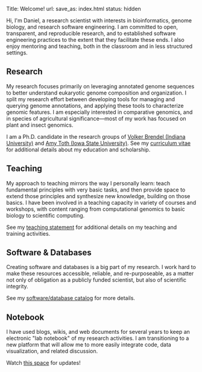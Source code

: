 Title: Welcome!
url:
save_as: index.html
status: hidden

Hi, I'm Daniel, a research scientist with interests in bioinformatics, genome biology, and research software engineering.
I am committed to open, transparent, and reproducible research, and to established software engineering practices to the extent that they facilitate these ends.
I also enjoy mentoring and teaching, both in the classroom and in less structured settings.

## Research

My research focuses primarily on leveraging annotated genome sequences to better understand eukaryotic genome composition and organization.
I split my research effort between developing tools for managing and querying genome annotations, and applying these tools to characterize genomic features.
I am especially interested in comparative genomics, and in species of agricultural significance—most of my work has focused on plant and insect genomics.

I am a Ph.D. candidate in the research groups of [Volker Brendel (Indiana University)](http://brendelgroup.org/) and [Amy Toth (Iowa State University)](http://www.public.iastate.edu/~amytoth/Toth_lab/Home.html).
See my [curriculum vitae]({filename}cv.md) for additional details about my education and scholarship.

## Teaching

My approach to teaching mirrors the way I personally learn: teach fundamental principles with very basic tasks, and then provide space to extend those principles and synthesize new knowledge, building on those basics.
I have been involved in a teaching capacity in variety of courses and workshops, with content ranging from computational genomics to basic biology to scientific computing.

See my [teaching statement]({filename}teaching.md) for additional details on my teaching and training activities.

## Software & Databases

Creating software and databases is a big part of my research.
I work hard to make these resources accessible, reliable, and re-purposeable, as a matter not only of obligation as a publicly funded scientist, but also of scientific integrity.

See my [software/database catalog]({filename}software.md) for more details.

## Notebook

I have used blogs, wikis, and web documents for several years to keep an electronic "lab notebook" of my research activities.
I am transitioning to a new platform that will allow me to more easily integrate code, data visualization, and related discussion.

Watch [this space](notebook.html) for updates!